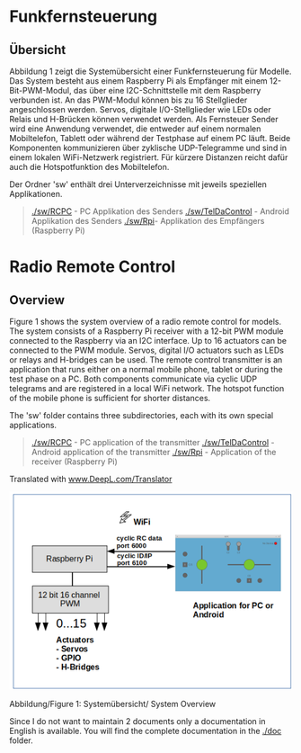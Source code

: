 # Funkfernsteuerung 

## Übersicht

Abbildung 1 zeigt die Systemübersicht  einer Funkfernsteuerung für Modelle. Das System besteht aus einem Raspberry Pi als Empfänger mit einem 12-Bit-PWM-Modul, das über eine I2C-Schnittstelle mit dem Raspberry verbunden ist. An das PWM-Modul können bis zu 16 Stellglieder angeschlossen werden. Servos, digitale I/O-Stellglieder wie LEDs oder Relais und H-Brücken können verwendet werden.  Als Fernsteuer Sender wird eine Anwendung verwendet, die entweder auf einem normalen Mobiltelefon, Tablett oder während der Testphase auf einem PC läuft. Beide Komponenten kommunizieren über zyklische UDP-Telegramme und sind in einem lokalen WiFi-Netzwerk registriert. Für kürzere Distanzen reicht dafür auch die Hotspotfunktion des Mobiltelefon. 

Der Ordner 'sw' enthält drei Unterverzeichnisse mit jeweils speziellen Applikationen.

>[./sw/RCPC](./sw/RCPC)  -  PC Applikation des Senders
>[./sw/TelDaControl](/sw/TelDaControl)  -  Android Applikation des Senders
>[./sw/Rpi](./sw/Rpi)-  Applikation des Empfängers (Raspberry Pi)


# Radio Remote Control

## Overview

Figure 1 shows the system overview of a radio remote control for models. The system consists of a Raspberry Pi receiver with a 12-bit PWM module connected to the Raspberry via an I2C interface. Up to 16 actuators can be connected to the PWM module. Servos, digital I/O actuators such as LEDs or relays and H-bridges can be used.  The remote control transmitter is an application that runs either on a normal mobile phone, tablet or during the test phase on a PC. Both components communicate via cyclic UDP telegrams and are registered in a local WiFi network. The hotspot function of the mobile phone is sufficient for shorter distances. 

The 'sw' folder contains three subdirectories, each with its own special applications.
>[./sw/RCPC](./sw/RCPC) - PC application of the transmitter
>[./sw/TelDaControl](/sw/TelDaControl)  - Android application of the transmitter
>[./sw/Rpi](./sw/Rpi) - Application of the receiver (Raspberry Pi)

Translated with www.DeepL.com/Translator




![Overview](./pic/Overview.png  "System Overview")

Abbildung/Figure 1: Systemübersicht/ System Overview

Since I do not want to maintain 2 documents only a documentation in English is available. 
You will find the complete documentation in the [./doc](./doc)  folder. 